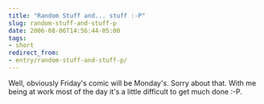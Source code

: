 ```yaml
---
title: "Random Stuff and... stuff :-P"
slug: random-stuff-and-stuff-p
date: 2006-08-06T14:56:44-05:00
tags:
- short
redirect_from:
- entry/random-stuff-and-stuff-p/
---
```

Well, obviously Friday's comic will be Monday's. Sorry about that. With me being at work most of the day it's a little difficult to get much done :-P.

